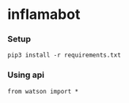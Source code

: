 # inflamabot

### Setup

```
pip3 install -r requirements.txt
```


### Using api

```python3
from watson import *
```
